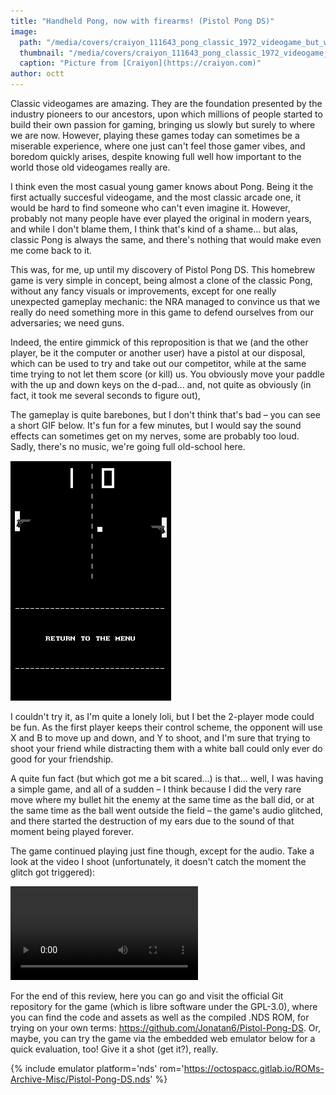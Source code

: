 ```yaml
---
title: "Handheld Pong, now with firearms! (Pistol Pong DS)"
image:
  path: "/media/covers/craiyon_111643_pong_classic_1972_videogame_but_with_pistols__side_view_of_player_shooting__ball_in_frame.webp"
  thumbnail: "/media/covers/craiyon_111643_pong_classic_1972_videogame_but_with_pistols__side_view_of_player_shooting__ball_in_frame.webp"
  caption: "Picture from [Craiyon](https://craiyon.com)"
author: octt
---
```


Classic videogames are amazing. They are the foundation presented by the industry pioneers to our ancestors, upon which millions of people started to build their own passion for gaming, bringing us slowly but surely to where we are now. However, playing these games today can sometimes be a miserable experience, where one just can't feel those gamer vibes, and boredom quickly arises, despite knowing full well how important to the world those old videogames really are.

I think even the most casual young gamer knows about Pong. Being it the first actually succesful videogame, and the most classic arcade one, it would be hard to find someone who can't even imagine it. However, probably not many people have ever played the original in modern years, and while I don't blame them, I think that's kind of a shame... but alas, classic Pong is always the same, and there's nothing that would make even me come back to it.

This was, for me, up until my discovery of Pistol Pong DS. This homebrew game is very simple in concept, being almost a clone of the classic Pong, without any fancy visuals or improvements, except for one really unexpected gameplay mechanic: the NRA managed to convince us that we really do need something more in this game to defend ourselves from our adversaries; we need guns.

Indeed, the entire gimmick of this reproposition is that we (and the other player, be it the computer or another user) have a pistol at our disposal, which can be used to try and take out our competitor, while at the same time trying to not let them score (or kill) us. You obviously move your paddle with the up and down keys on the d-pad... and, not quite as obviously (in fact, it took me several seconds to figure out),

The gameplay is quite barebones, but I don't think that's bad – you can see a short GIF below. It's fun for a few minutes, but I would say the sound effects can sometimes get on my nerves, some are probably too loud. Sadly, there's no music, we're going full old-school here.

![Short gameplay against the computer.](/media/entries/pistol-pong-ds/game-short.gif)

I couldn't try it, as I'm quite a lonely loli, but I bet the 2-player mode could be fun. As the first player keeps their control scheme, the opponent will use X and B to move up and down, and Y to shoot, and I'm sure that trying to shoot your friend while distracting them with a white ball could only ever do good for your friendship.

A quite fun fact (but which got me a bit scared...) is that... well, I was having a simple game, and all of a sudden – I think because I did the very rare move where my bullet hit the enemy at the same time as the ball did, or at the same time as the ball went outside the field – the game's audio glitched, and there started the destruction of my ears due to the sound of that moment being played forever.

The game continued playing just fine though, except for the audio. Take a look at the video I shoot (unfortunately, it doesn't catch the moment the glitch got triggered):

<video src="/media/entries/pistol-pong-ds/glitch.mkv"></video>

For the end of this review, here you can go and visit the official Git repository for the game (which is libre software under the GPL-3.0), where you can find the code and assets as well as the compiled .NDS ROM, for trying on your own terms: <https://github.com/Jonatan6/Pistol-Pong-DS>. Or, maybe, you can try the game via the embedded web emulator below for a quick evaluation, too! Give it a shot (get it?), really.

{% include emulator platform='nds' rom='https://octospacc.gitlab.io/ROMs-Archive-Misc/Pistol-Pong-DS.nds' %}
